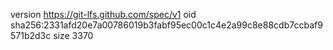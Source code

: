 version https://git-lfs.github.com/spec/v1
oid sha256:2331afd20e7a00786019b3fabf95ec00c1c4e2a99c8e88cdb7ccbaf9571b2d3c
size 3370
